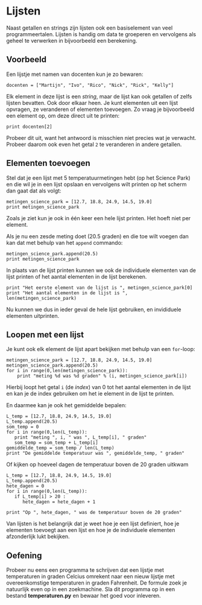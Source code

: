 # Lijsten

Naast getallen en strings zijn lijsten ook een basiselement van veel
programmeertalen. Lijsten is handig om data te groeperen en vervolgens als geheel te verwerken in bijvoorbeeld een berekening.

## Voorbeeld

Een lijstje met namen van docenten kun je zo bewaren:

	docenten = ["Martijn", "Ivo", "Rico", "Nick", "Rick", "Kelly"]

Elk element in deze lijst is een *string*, maar de lijst kan ook getallen of zelfs lijsten bevatten. Ook door elkaar heen. Je kunt elementen uit een lijst opvragen, ze veranderen of elementen toevoegen. Zo vraag je bijvoorbeeld een element op, om deze direct uit te printen:

    print docenten[2]

Probeer dit uit, want het antwoord is misschien niet precies wat je verwacht. Probeer daarom ook even het getal `2` te veranderen in andere getallen.

## Elementen toevoegen

Stel dat je een lijst met 5 temperatuurmetingen hebt (op het Science Park) en die wil je in een lijst opslaan en vervolgens wilt printen op het scherm dan gaat dat als volgt:

	metingen_science_park = [12.7, 18.8, 24.9, 14.5, 19.0]
    print metingen_science_park

Zoals je ziet kun je ook in één keer een hele lijst printen. Het hoeft niet per element.

Als je nu een zesde meting doet (20.5 graden) en die toe wilt voegen dan kan dat met behulp van het `append` commando:

    metingen_science_park.append(20.5)
    print metingen_science_park

In plaats van de lijst printen kunnen we ook de individuele elementen van de lijst printen of het aantal elementen in de lijst berekenen.

    print "Het eerste element van de lijst is ", metingen_science_park[0]
    print "Het aantal elementen in de lijst is ", len(metingen_science_park)

Nu kunnen we dus in ieder geval de hele lijst gebruiken, en invididuele elementen uitprinten.

## Loopen met een lijst

Je kunt ook elk element de lijst apart bekijken met behulp van een `for`-loop:

	metingen_science_park = [12.7, 18.8, 24.9, 14.5, 19.0]
    metingen_science_park.append(20.5)
    for i in range(0,len(metingen_science_park)):
	    print "meting %d was %d graden" % (i, metingen_science_park[i])

Hierbij loopt het getal `i` (de *index*) van 0 tot het aantal elementen in de lijst en kan je de index gebruiken om het ie element in de lijst te printen. 

En daarmee kan je ook het gemiddelde bepalen:

	L_temp = [12.7, 18.8, 24.9, 14.5, 19.0]
    L_temp.append(20.5)
    som_temp = 0
    for i in range(0,len(L_temp)):
	   print "meting ", i, " was ", L_temp[i], " graden" 
       som_temp = som_temp + L_temp[i]
    gemiddelde_temp	= som_temp / len(L_temp)
	print "De gemiddelde temperatuur was ", gemiddelde_temp, " graden"

Of kijken op hoeveel dagen de temperatuur boven de 20 graden uitkwam

	L_temp = [12.7, 18.8, 24.9, 14.5, 19.0]
    L_temp.append(20.5)
    hete_dagen = 0
    for i in range(0,len(L_temp)):
       if L_temp[i] > 20 :
     	  hete_dagen = hete_dagen + 1
		  
    print "Op ", hete_dagen, " was de temperatuur boven de 20 graden"

Van lijsten is het belangrijk dat je weet hoe je een lijst definiert, hoe je elementen toevoegt aan een lijst en hoe je de individuele elementen afzonderlijk lukt bekijken.

## Oefening

Probeer nu eens een programma te schrijven dat een lijstje met temperaturen in graden Celcius omrekent naar een nieuw lijstje met overeenkomstige temperaturen in graden Fahrenheit. De formule zoek je natuurlijk even op in een zoekmachine. Sla dit programma op in een bestand **temperaturen.py** en bewaar het goed voor inleveren.
